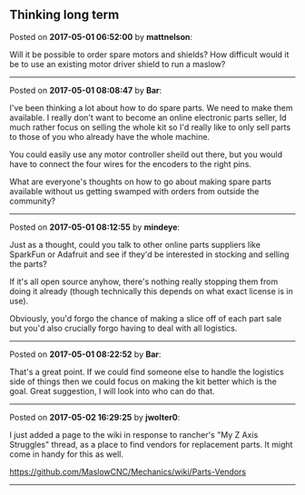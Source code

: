 ## Thinking long term
Posted on **2017-05-01 06:52:00** by **mattnelson**:

Will it be possible to order spare motors and shields?  How difficult would it be to use an existing motor driver shield to run a maslow?

---

Posted on **2017-05-01 08:08:47** by **Bar**:

I've been thinking a lot about how to do spare parts. We need to make them available. I really don't want to become an online electronic parts seller, Id much rather focus on selling the whole kit so I'd really like to only sell parts to those of you who already have the whole machine.



You could easily use any motor controller sheild out there, but you would have to connect the four wires for the encoders to the right pins.



What are everyone's thoughts on how to go about making spare parts available without us getting swamped with orders from outside the community?

---

Posted on **2017-05-01 08:12:55** by **mindeye**:

Just as a thought, could you talk to other online parts suppliers like SparkFun or Adafruit and see if they'd be interested in stocking and selling the parts?



If it's all open source anyhow, there's nothing really stopping them from doing it already (though technically this depends on what exact license is in use).



Obviously, you'd forgo the chance of making a slice off of each part sale but you'd also crucially forgo having to deal with all logistics.

---

Posted on **2017-05-01 08:22:52** by **Bar**:

That's a great point. If we could find someone else to handle the logistics side of things then we could focus on making the kit better which is the goal. Great suggestion, I will look into who can do that.

---

Posted on **2017-05-02 16:29:25** by **jwolter0**:

I just added a page to the wiki in response to rancher's "My Z Axis Struggles" thread, as a place to find vendors for replacement parts.  It might come in handy for this as well.



https://github.com/MaslowCNC/Mechanics/wiki/Parts-Vendors

---

